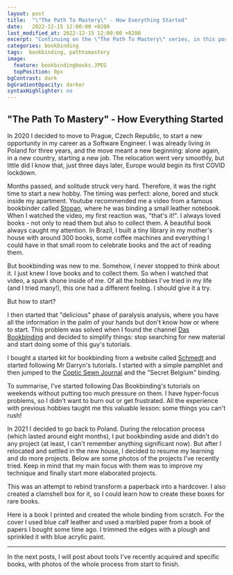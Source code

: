 ```yaml
---
layout: post
title:  "\"The Path To Mastery\" - How Everything Started"
date:   2022-12-15 12:00:00 +0200
last_modified_at: 2022-12-15 12:00:00 +0200
excerpt: "Continuing on the \"The Path To Mastery\" series, in this post I talk about how I started in bookbinding."
categories: bookbinding
tags:  bookbinding, pathtomastery
image:
  feature: bookbindingbooks.JPEG
  topPosition: 0px
bgContrast: dark
bgGradientOpacity: darker
syntaxHighlighter: no
---
```


## "The Path To Mastery" - How Everything Started

In 2020 I decided to move to Prague, Czech Republic, to start a new opportunity in my career as a Software Engineer. I was already living in Poland for three years, and the move meant a new beginning: alone again, in a new country, starting a new job. The relocation went very smoothly, but little did I know that, just three days later, Europe would begin its first COVID lockdown. 

Months passed, and solitude struck very hard. Therefore, it was the right time to start a new hobby. The timing was perfect: alone, bored and stuck inside my apartment. Youtube recommended me a video from a famous bookbinder called [Stopan](https://www.youtube.com/@Stopan), where he was binding a small leather notebook. When I watched the video, my first reaction was, "that's it!". I always loved books - not only to read them but also to collect them. A beautiful book always caught my attention. In Brazil, I built a tiny library in my mother's house with around 300 books, some coffee machines and everything I could have in that small room to celebrate books and the act of reading them.

But bookbinding was new to me. Somehow, I never stopped to think about it. I just knew I love books and to collect them. So when I watched that video, a spark shone inside of me. Of all the hobbies I've tried in my life (and I tried many!), this one had a different feeling. I should give it a try.

But how to start?

I then started that "delicious" phase of paralysis analysis, where you have all the information in the palm of your hands but don't know how or where to start. This problem was solved when I found the channel [Das Bookbinding](https://www.youtube.com/@DASBookbinding) and decided to simplify things: stop searching for new material and start doing some of this guy's tutorials.

I bought a started kit for bookbinding from a website called [Schmedt](https://schmedt.com/starter-set-with-bookbinding-tools-for-the-most-common-binding-methods/6281-001) and started following Mr Darryn's tutorials. I started with a simple pamphlet and then jumped to the [Coptic Sewn Journal](https://youtu.be/sxkarOsNhsM) and the "Secret Belgium" binding. 

<div class="img img--fullContainer textcontent img--5xLeading" style="background-image: url(/assets/images/posts/the-path-to-mastery/how-everything-started/pamphlet.jpg);"></div>
<div class="img img--fullContainer textcontent img--5xLeading" style="background-image: url(/assets/images/posts/the-path-to-mastery/how-everything-started/secretbelgium.jpg);"></div>
<div class="img img--fullContainer textcontent img--5xLeading" style="background-image: url(/assets/images/posts/the-path-to-mastery/how-everything-started/secretbelgium2.jpg);"></div>
<div class="img img--fullContainer textcontent img--5xLeading" style="background-image: url(/assets/images/posts/the-path-to-mastery/how-everything-started/coptic.jpg);"></div>

To summarise, I've started following Das Bookbinding's tutorials on weekends without putting too much pressure on them. I have hyper-focus problems, so I didn't want to burn out or get frustrated. All the experience with previous hobbies taught me this valuable lesson: some things you can't rush!

In 2021 I decided to go back to Poland. During the relocation process (which lasted around eight months), I put bookbinding aside and didn't do any project (at least, I can't remember anything significant now). But after I relocated and settled in the new house, I decided to resume my learning and do more projects. Below are some photos of the projects I've recently tried. Keep in mind that my main focus with them was to improve my technique and finally start more elaborated projects.

This was an attempt to rebind transform a paperback into a hardcover. I also created a clamshell box for it, so I could learn how to create these boxes for rare books.
<div class="img img--fullContainer textcontent img--5xLeading" style="background-image: url(/assets/images/posts/the-path-to-mastery/how-everything-started/hobbit.jpg);"></div>
<div class="img img--fullContainer textcontent img--5xLeading" style="background-image: url(/assets/images/posts/the-path-to-mastery/how-everything-started/clamshell2.jpg);"></div>

Here is a book I printed and created the whole binding from scratch. For the cover I used blue calf leather and used a marbled paper from a book of papers I bought some time ago. I trimmed the edges with a plough and sprinkled it with blue acrylic paint.
<div class="img img--fullContainer textcontent img--5xLeading" style="background-image: url(/assets/images/posts/the-path-to-mastery/how-everything-started/almosthalfleather.jpg);"></div>
<div class="img img--fullContainer textcontent img--5xLeading" style="background-image: url(/assets/images/posts/the-path-to-mastery/how-everything-started/almosthalfleather2.jpg);"></div>

***

In the next posts, I will post about tools I've recently acquired and specific books, with photos of the whole process from start to finish.

